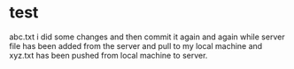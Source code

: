 test
====

abc.txt i did some changes and then commit it again and again while server file has been added from the server and pull to my local machine and xyz.txt has been pushed from local machine to server.
